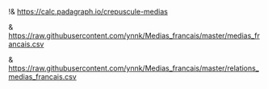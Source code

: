 



!& https://calc.padagraph.io/crepuscule-medias

& https://raw.githubusercontent.com/ynnk/Medias_francais/master/medias_francais.csv

& https://raw.githubusercontent.com/ynnk/Medias_francais/master/relations_medias_francais.csv
